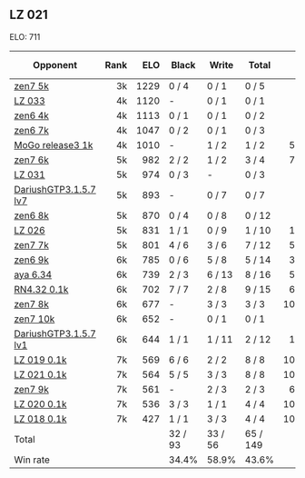 ## LZ 021 ##

ELO: 711

Opponent | Rank | ELO | Black | Write | Total | Win rate
---------|-----:|----:|-------|-------|-------|-------:
[zen7 5k](zen7%205k.md) | 3k | 1229 | 0 / 4 | 0 / 1 | 0 / 5 | 0.0%
[LZ 033](LZ%20033.md) | 4k | 1120 | - | 0 / 1 | 0 / 1 | 0.0%
[zen6 4k](zen6%204k.md) | 4k | 1113 | 0 / 1 | 0 / 1 | 0 / 2 | 0.0%
[zen6 7k](zen6%207k.md) | 4k | 1047 | 0 / 2 | 0 / 1 | 0 / 3 | 0.0%
[MoGo release3 1k](MoGo%20release3%201k.md) | 4k | 1010 | - | 1 / 2 | 1 / 2 | 50.0%
[zen7 6k](zen7%206k.md) | 5k | 982 | 2 / 2 | 1 / 2 | 3 / 4 | 75.0%
[LZ 031](LZ%20031.md) | 5k | 974 | 0 / 3 | - | 0 / 3 | 0.0%
[DariushGTP3.1.5.7 lv7](DariushGTP3.1.5.7%20lv7.md) | 5k | 893 | - | 0 / 7 | 0 / 7 | 0.0%
[zen6 8k](zen6%208k.md) | 5k | 870 | 0 / 4 | 0 / 8 | 0 / 12 | 0.0%
[LZ 026](LZ%20026.md) | 5k | 831 | 1 / 1 | 0 / 9 | 1 / 10 | 10.0%
[zen7 7k](zen7%207k.md) | 5k | 801 | 4 / 6 | 3 / 6 | 7 / 12 | 58.3%
[zen6 9k](zen6%209k.md) | 6k | 785 | 0 / 6 | 5 / 8 | 5 / 14 | 35.7%
[aya 6.34](aya%206.34.md) | 6k | 739 | 2 / 3 | 6 / 13 | 8 / 16 | 50.0%
[RN4.32 0.1k](RN4.32%200.1k.md) | 6k | 702 | 7 / 7 | 2 / 8 | 9 / 15 | 60.0%
[zen7 8k](zen7%208k.md) | 6k | 677 | - | 3 / 3 | 3 / 3 | 100.0%
[zen7 10k](zen7%2010k.md) | 6k | 652 | - | 0 / 1 | 0 / 1 | 0.0%
[DariushGTP3.1.5.7 lv1](DariushGTP3.1.5.7%20lv1.md) | 6k | 644 | 1 / 1 | 1 / 11 | 2 / 12 | 16.7%
[LZ 019 0.1k](LZ%20019%200.1k.md) | 7k | 569 | 6 / 6 | 2 / 2 | 8 / 8 | 100.0%
[LZ 021 0.1k](LZ%20021%200.1k.md) | 7k | 564 | 5 / 5 | 3 / 3 | 8 / 8 | 100.0%
[zen7 9k](zen7%209k.md) | 7k | 561 | - | 2 / 3 | 2 / 3 | 66.7%
[LZ 020 0.1k](LZ%20020%200.1k.md) | 7k | 536 | 3 / 3 | 1 / 1 | 4 / 4 | 100.0%
[LZ 018 0.1k](LZ%20018%200.1k.md) | 7k | 427 | 1 / 1 | 3 / 3 | 4 / 4 | 100.0%
Total | | | 32 / 93 | 33 / 56 | 65 / 149 | 
Win rate| | | 34.4% | 58.9% | 43.6% | 
